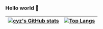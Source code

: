 ### Hello world 👋

| [![cyz's GitHub stats](https://github-readme-stats.vercel.app/api?username=cyz1901)](https://github.com/anuraghazra/github-readme-stats) | [![Top Langs](https://github-readme-stats.vercel.app/api/top-langs/?username=cyz1901&langs_count=20&hide=ANTLR,HTML,CMake)](https://github.com/anuraghazra/github-readme-stats) |
| ------------- | ------------- |

<!--
**cyz1901/cyz1901** is a ✨ _special_ ✨ repository because its `README.md` (this file) appears on your GitHub profile.

Here are some ideas to get you started:

- 🔭 I’m currently working on ...
- 🌱 I’m currently learning ...
- 👯 I’m looking to collaborate on ...
- 🤔 I’m looking for help with ...
- 💬 Ask me about ...
- 📫 How to reach me: ...
- 😄 Pronouns: ...
- ⚡ Fun fact: ...
-->
